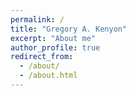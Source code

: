 ```yaml
---
permalink: /
title: "Gregory A. Kenyon"
excerpt: "About me"
author_profile: true
redirect_from:
  - /about/
  - /about.html
---
```

